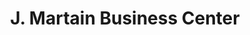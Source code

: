 ---
title: "J. Martain Business Center"
url: /ganta/j-martain-business-center/
shop: Lebensmittel
---
